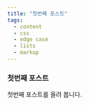 ```yaml
---
title: "첫번째 포스트"
tags:
  - content
  - css
  - edge case
  - lists
  - markup
---
```



### 첫번째 포스트

첫번째 포스트를 올려 봅니다.